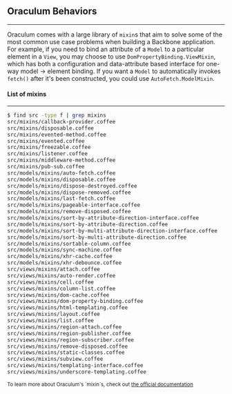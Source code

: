 Oraculum Behaviors
------------------
------------------

Oraculum comes with a large library of `mixin`s that aim to solve some of the most common use case problems when building a Backbone application. For example, if you need to bind an attribute of a `Model` to a particular element in a `View`, you may choose to use `DomPropertyBinding.ViewMixin`, which has both a configuration and data-attribute based interface for one-way model -> element binding. If you want a `Model` to automatically invokes `fetch()` after it's been constructed, you could use `AutoFetch.ModelMixin`.

#### List of mixins
-------------------
```bash
$ find src -type f | grep mixins
src/mixins/callback-provider.coffee
src/mixins/disposable.coffee
src/mixins/evented-method.coffee
src/mixins/evented.coffee
src/mixins/freezable.coffee
src/mixins/listener.coffee
src/mixins/middleware-method.coffee
src/mixins/pub-sub.coffee
src/models/mixins/auto-fetch.coffee
src/models/mixins/disposable.coffee
src/models/mixins/dispose-destroyed.coffee
src/models/mixins/dispose-removed.coffee
src/models/mixins/last-fetch.coffee
src/models/mixins/pageable-interface.coffee
src/models/mixins/remove-disposed.coffee
src/models/mixins/sort-by-attribute-direction-interface.coffee
src/models/mixins/sort-by-attribute-direction.coffee
src/models/mixins/sort-by-multi-attribute-direction-interface.coffee
src/models/mixins/sort-by-multi-attribute-direction.coffee
src/models/mixins/sortable-column.coffee
src/models/mixins/sync-machine.coffee
src/models/mixins/xhr-cache.coffee
src/models/mixins/xhr-debounce.coffee
src/views/mixins/attach.coffee
src/views/mixins/auto-render.coffee
src/views/mixins/cell.coffee
src/views/mixins/column-list.coffee
src/views/mixins/dom-cache.coffee
src/views/mixins/dom-property-binding.coffee
src/views/mixins/html-templating.coffee
src/views/mixins/layout.coffee
src/views/mixins/list.coffee
src/views/mixins/region-attach.coffee
src/views/mixins/region-publisher.coffee
src/views/mixins/region-subscriber.coffee
src/views/mixins/remove-disposed.coffee
src/views/mixins/static-classes.coffee
src/views/mixins/subview.coffee
src/views/mixins/templating-interface.coffee
src/views/mixins/underscore-templating.coffee
```

<small class="pull-right">
  To learn more about Oraculum's `mixin`s, check out <a href="docs/README.md.html" rel="external">the official documentation</a>
</small>
